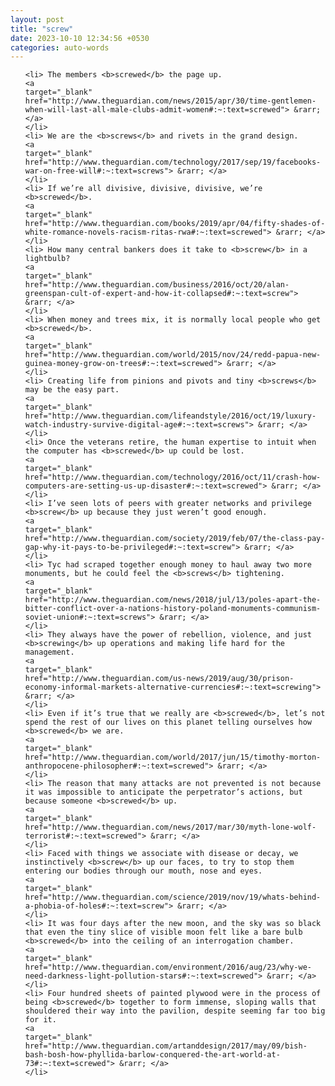 ```yaml
---
layout: post
title: "screw"
date: 2023-10-10 12:34:56 +0530
categories: auto-words
---
```

<ol>

    <li> The members <b>screwed</b> the page up.
    <a 
    target="_blank" 
    href="http://www.theguardian.com/news/2015/apr/30/time-gentlemen-when-will-last-all-male-clubs-admit-women#:~:text=screwed"> &rarr; </a>
    </li>
    <li> We are the <b>screws</b> and rivets in the grand design.
    <a 
    target="_blank" 
    href="http://www.theguardian.com/technology/2017/sep/19/facebooks-war-on-free-will#:~:text=screws"> &rarr; </a>
    </li>
    <li> If we’re all divisive, divisive, divisive, we’re <b>screwed</b>.
    <a 
    target="_blank" 
    href="http://www.theguardian.com/books/2019/apr/04/fifty-shades-of-white-romance-novels-racism-ritas-rwa#:~:text=screwed"> &rarr; </a>
    </li>
    <li> How many central bankers does it take to <b>screw</b> in a lightbulb?
    <a 
    target="_blank" 
    href="http://www.theguardian.com/business/2016/oct/20/alan-greenspan-cult-of-expert-and-how-it-collapsed#:~:text=screw"> &rarr; </a>
    </li>
    <li> When money and trees mix, it is normally local people who get <b>screwed</b>.
    <a 
    target="_blank" 
    href="http://www.theguardian.com/world/2015/nov/24/redd-papua-new-guinea-money-grow-on-trees#:~:text=screwed"> &rarr; </a>
    </li>
    <li> Creating life from pinions and pivots and tiny <b>screws</b> may be the easy part.
    <a 
    target="_blank" 
    href="http://www.theguardian.com/lifeandstyle/2016/oct/19/luxury-watch-industry-survive-digital-age#:~:text=screws"> &rarr; </a>
    </li>
    <li> Once the veterans retire, the human expertise to intuit when the computer has <b>screwed</b> up could be lost.
    <a 
    target="_blank" 
    href="http://www.theguardian.com/technology/2016/oct/11/crash-how-computers-are-setting-us-up-disaster#:~:text=screwed"> &rarr; </a>
    </li>
    <li> I’ve seen lots of peers with greater networks and privilege <b>screw</b> up because they just weren’t good enough.
    <a 
    target="_blank" 
    href="http://www.theguardian.com/society/2019/feb/07/the-class-pay-gap-why-it-pays-to-be-privileged#:~:text=screw"> &rarr; </a>
    </li>
    <li> Tyc had scraped together enough money to haul away two more monuments, but he could feel the <b>screws</b> tightening.
    <a 
    target="_blank" 
    href="http://www.theguardian.com/news/2018/jul/13/poles-apart-the-bitter-conflict-over-a-nations-history-poland-monuments-communism-soviet-union#:~:text=screws"> &rarr; </a>
    </li>
    <li> They always have the power of rebellion, violence, and just <b>screwing</b> up operations and making life hard for the management.
    <a 
    target="_blank" 
    href="http://www.theguardian.com/us-news/2019/aug/30/prison-economy-informal-markets-alternative-currencies#:~:text=screwing"> &rarr; </a>
    </li>
    <li> Even if it’s true that we really are <b>screwed</b>, let’s not spend the rest of our lives on this planet telling ourselves how <b>screwed</b> we are.
    <a 
    target="_blank" 
    href="http://www.theguardian.com/world/2017/jun/15/timothy-morton-anthropocene-philosopher#:~:text=screwed"> &rarr; </a>
    </li>
    <li> The reason that many attacks are not prevented is not because it was impossible to anticipate the perpetrator’s actions, but because someone <b>screwed</b> up.
    <a 
    target="_blank" 
    href="http://www.theguardian.com/news/2017/mar/30/myth-lone-wolf-terrorist#:~:text=screwed"> &rarr; </a>
    </li>
    <li> Faced with things we associate with disease or decay, we instinctively <b>screw</b> up our faces, to try to stop them entering our bodies through our mouth, nose and eyes.
    <a 
    target="_blank" 
    href="http://www.theguardian.com/science/2019/nov/19/whats-behind-a-phobia-of-holes#:~:text=screw"> &rarr; </a>
    </li>
    <li> It was four days after the new moon, and the sky was so black that even the tiny slice of visible moon felt like a bare bulb <b>screwed</b> into the ceiling of an interrogation chamber.
    <a 
    target="_blank" 
    href="http://www.theguardian.com/environment/2016/aug/23/why-we-need-darkness-light-pollution-stars#:~:text=screwed"> &rarr; </a>
    </li>
    <li> Four hundred sheets of painted plywood were in the process of being <b>screwed</b> together to form immense, sloping walls that shouldered their way into the pavilion, despite seeming far too big for it.
    <a 
    target="_blank" 
    href="http://www.theguardian.com/artanddesign/2017/may/09/bish-bash-bosh-how-phyllida-barlow-conquered-the-art-world-at-73#:~:text=screwed"> &rarr; </a>
    </li>
